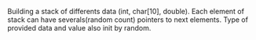 Building a stack of differents data (int, char[10], double). Each element of stack can have severals(random count) pointers to next elements. Type of provided data and value also init by random.
